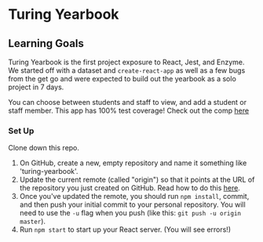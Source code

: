 # Turing Yearbook


## Learning Goals

Turing Yearbook is the first project exposure to React, Jest, and Enzyme. We started off with a dataset and `create-react-app` as well as a few bugs from the get go and were expected to build out the yearbook as a solo project in 7 days. 

You can choose between students and staff to view, and add a student or staff member. This app has 100% test coverage!
Check out the comp [here](http://frontend.turing.io/projects/turing-yearbook.html)

### Set Up

Clone down this repo.

1. On GitHub, create a new, empty repository and name it something like 'turing-yearbook'.
2. Update the current remote (called "origin") so that it points at the URL of the repository you just created on GitHub. Read how to do this [here](https://help.github.com/en/articles/changing-a-remotes-url).
3. Once you've updated the remote, you should run `npm install`, commit, and then push your initial commit to your personal repository. You will need to use the `-u` flag when you push (like this: `git push -u origin master`).
4. Run `npm start` to start up your React server. (You will see errors!)


